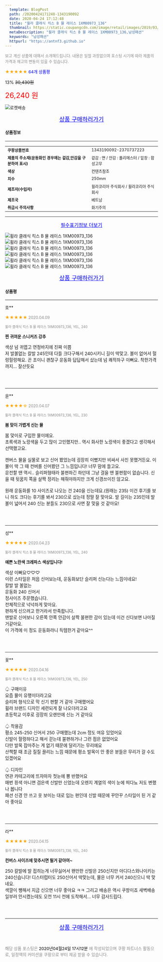 ```yaml
---
  template: BlogPost
  path: /20200424171248-1343190092
  date: 2020-04-24 17:12:48
  title: "휠라 클래식 킥스 B 뮬 레이스 1XM00973_136"
  thumbnail: https://static.coupangcdn.com/image/retail/images/2019/03/20/15/0/2b8061c6-4c8c-4f04-ae06-84cc950cc73d.jpg
  metaDescription: "휠라 클래식 킥스 B 뮬 레이스 1XM00973_136,남성패션"
  keywords: "남성패션"
  httpurl: "https://antnf3.github.io"
---
```

  
<span style="color: #888;font-size:0.8rem">보고 계신 상품에 대해서 소개해드립니다.
내용은 일절 과장없으며 포스팅 시기에 따라 제품의 가격과 재고의 변동이 있을 수 있습니다.</span>
  
<span style="color: orange;">★★★★★</span> <span style="color: blue;font-size: 0.85rem;">64개 상품평</span>

<span style="font-size: 0.9rem">13%</span> <span style="font-size: 0.9rem">~~30,430원~~</span>

<span style="color: red;font-size: 1.5rem;">26,240 원</span>

![로켓배송](https://postfiles.pstatic.net/MjAyMDA0MTBfMjcz/MDAxNTg2NDQ1OTAwMDc5.1T-Iy6-X12_V8iyof2OtSqUCu6urPUUOnjG41kbMy_kg.c1eqxaGayJ1XX0TGV24QXbZg9dvQ9C_dYZx39G_Z7Wog.PNG.cigshop2/rocket_logo.png?type=w773)

<p align="center"><a href="http://me2.do/5UZgzvwv" style="font-size: 1.2rem; color: blue;">상품 구매하러가기</a></p>

#### 상품정보

---

|                  |                       |
| ---------------- | --------------------- |
| **<span style="font-size:0.8rem;">쿠팡상품번호</span>** | <span style="font-size:0.8rem;">1343190092-2370737223</span> |
| **<span style="font-size:0.8rem;">제품의 주소재(운동화인 경우에는 겉감,안감을 구분하여 표시)</span>**    | <span style="font-size:0.8rem;">겉감 : 면 / 안감 : 폴리에스터 / 밑창 : 합성고무</span>        |
| **<span style="font-size:0.8rem;">색상</span>**    | <span style="font-size:0.8rem;">컨텐츠참조</span>        |
| **<span style="font-size:0.8rem;">치수</span>**    | <span style="font-size:0.8rem;">250mm</span>        |
| **<span style="font-size:0.8rem;">제조자(수입자)</span>**    | <span style="font-size:0.8rem;">휠라코리아 주식회사 / 휠라코리아 주식회사</span>        |
| **<span style="font-size:0.8rem;">제조국</span>**    | <span style="font-size:0.8rem;">베트남</span>        |
| **<span style="font-size:0.8rem;">취급시 주의사항</span>**    | <span style="font-size:0.8rem;">화기주의</span>        |



---

<p align="center"><a href="http://me2.do/5UZgzvwv" style="font-size: 1rem; color: blue;">필수표기정보 더보기</a></p>

![휠라 클래식 킥스 B 뮬 레이스 1XM00973_136](http://thumbnail10.coupangcdn.com/thumbnails/remote/q89/image/retail/images/516764964129463-9053b822-5517-4bf4-8f01-6f72c1d197fa.jpg)
![휠라 클래식 킥스 B 뮬 레이스 1XM00973_136](http://thumbnail8.coupangcdn.com/thumbnails/remote/q89/image/retail/images/2020/02/21/12/9/95574292-32cb-4aea-9980-de61caec109e.jpg)
![휠라 클래식 킥스 B 뮬 레이스 1XM00973_136](http://thumbnail9.coupangcdn.com/thumbnails/remote/q89/image/retail/images/2020/02/21/12/0/13e9f5ef-5fbe-4bcb-93b0-3f22c0b05856.jpg)
![휠라 클래식 킥스 B 뮬 레이스 1XM00973_136](http://thumbnail6.coupangcdn.com/thumbnails/remote/q89/image/retail/images/2020/02/21/12/5/c545d813-aa0c-455c-868d-7c0f3ae9fe67.jpg)
![휠라 클래식 킥스 B 뮬 레이스 1XM00973_136](http://thumbnail6.coupangcdn.com/thumbnails/remote/q89/image/retail/images/2020/02/21/12/6/f47989d6-0de3-41ae-af00-1641d20d3735.jpg)
![휠라 클래식 킥스 B 뮬 레이스 1XM00973_136](http://thumbnail10.coupangcdn.com/thumbnails/remote/q89/image/retail/images/2020/02/21/12/2/cdc29d22-be86-47ec-ad66-f2464fa5700a.jpg)

<p align="center"><a href="http://me2.do/5UZgzvwv" style="font-size: 1.2rem; color: blue;">상품 구매하러가기</a></p>

#### 상품평
  
---
  
호**
    
<span style="color: orange;">★★★★★</span> <span style="font-size:0.8rem;color: #888;">2020.04.09</span>
    
<span style="color: #888;font-size:0.7rem">휠라 클래식 킥스 B 뮬 레이스 1XM00973_136, YEL, 240</span>
    
<span style="font-size:0.85rem">**찐 귀여운 스니커즈 강추**</span>
    
<span style="font-size: 0.9rem;">색상 넘 귀엽고 연청바지에 진짜 이쁨<br/>저 발볼없는 칼발 245인데 다들 크다구해서 240시키니 길이 딱맞고. 볼이 없어서 헐렁헐렁해요.  끈 조이니 괜찮구 운동화 답답해서 샀는데 넘 쾌적하구 이뻐요. 착한가격까지... 잘산듯요</span>
    
<br>
<br>

---
  
윤**
    
<span style="color: orange;">★★★★☆</span> <span style="font-size:0.8rem;color: #888;">2020.04.07</span>
    
<span style="color: #888;font-size:0.7rem">휠라 클래식 킥스 B 뮬 레이스 1XM00973_136, YEL, 230</span>
    
<span style="font-size:0.85rem">**봄 맞이 가볍게 신는 뮬**</span>
    
<span style="font-size: 0.9rem;">봄 맞이로 구입한 뮬이에요.<br/>초록색과 노랑색을 두고 많이 고민했지만.. 역시 화사한 노랑색이 좋겠다고 생각해서 선택했고요.<br/><br/>캔버스 뮬을 실물로 보고 신어 봤었는데 굉장히 이뻤지만 비싸서 사진 못했거든요. 이 뮬이 딱 그 때 컨버를 신어봤던 그 느낌입니다! 너무 맘에 들고요.<br/>운전할 땐 역시.. 슬리퍼형태라 불편하긴 하던데 그냥 걸을 땐 불편함이 없습니다. 신을 때 뒷꿈치 쪽을 살짝 정리는 해줘야하지만 크게 신경쓰이진 않고요.<br/><br/>원래 운동화를 10 사이즈로 나오는 건 240을 신는데요.(원래는 235) 이건 후기를 보니 하도 크다는 후기를 봐서 230으로 샀는데 정말 잘 맞아요. 발 길이는 235인데 발 볼이 넓어서 240 신는 분들도 230으로 사면 잘 맞을 것 같아요!</span>
    
<br>
<br>

---
  
성**
    
<span style="color: orange;">★★★★★</span> <span style="font-size:0.8rem;color: #888;">2020.04.23</span>
    
<span style="color: #888;font-size:0.7rem">휠라 클래식 킥스 B 뮬 레이스 1XM00973_136, YEL, 240</span>
    
<span style="font-size:0.85rem">**예쁜 노란색 크레파스 색상입니다!**</span>
    
<span style="font-size: 0.9rem;">색상 이뻐요♡♡♡<br/>이런 스타일은 처음 신어보는데, 운동화보단 슬리퍼 신는다는 느낌이네요!<br/>칼발 발 볼없는 <br/>운동화 240 신어서 <br/>정사이즈 주문했습니다.<br/>전체적으로 넉넉하게 맞아요.<br/>편하게 신으려고 한거라서 만족합니다.<br/>맨발로 신어보니 오른쪽 안쪽 안감이 살짝 불편한 감이 있는데 이건 신다보면 나아질거같아요.<br/>이 가격에 이 정도 운동화라니 득템한거 같아요^^</span>
    
<br>
<br>

---
  
꽃**
    
<span style="color: orange;">★★★★★</span> <span style="font-size:0.8rem;color: #888;">2020.04.16</span>
    
<span style="color: #888;font-size:0.7rem">휠라 클래식 킥스 B 뮬 레이스 1XM00973_136, YEL, 250</span>
    

    
<span style="font-size: 0.9rem;">♤ 구매이유<br/>요즘 뮬이 유행이더라고요<br/>슬리퍼 형식으로 막 신기 편할 거 같아 구매했어요 <br/>휠라 브랜드 디자인 세련되게 잘 나오더라고요 <br/>초등학교 이후로 굉장히 오랜만에 신는 거 같아요<br/><br/>♤ 착용감<br/>평소 245-250 신어서 250 구매했는데 2cm 정도 여유 있었어요<br/>신발이 헐렁하다고 해서 걷는데 불편하거나 그런 점은 없었어요<br/>다만 발목 잡아주는 게 없기 때문에 달리기는 무리에요<br/>산책할 때 조금 질질 끌리는 느낌 때문에 평소 발목이 안 좋은 분들은 무리가 갈 수도 있겠어요<br/> <br/>♤ 디자인<br/>연관 카테고리에 뜨자마자 첫눈에 뿅 반했어요 <br/>매번 흰색 아니면 검은색 신발만 신었는데 오렌지 계열의 색이 눈에 띄다뇨 저도 변했나 봅니다  <br/>패션 신경 안 쓰고 옷 보이는 대로 입는 편인데 신발 때문에 꾸안꾸 스타일이 된 거 같아 좋아요</span>
    
<br>
<br>

---
  
라**
    
<span style="color: orange;">★★★★★</span> <span style="font-size:0.8rem;color: #888;">2020.04.15</span>
    
<span style="color: #888;font-size:0.7rem">휠라 클래식 킥스 B 뮬 레이스 1XM00973_136, YEL, 240</span>
    
<span style="font-size:0.85rem">**컨버스 사이즈에 맞추시면 될거 같아여~**</span>
    
<span style="font-size: 0.9rem;">250 칼발에 발 접히는게 너무싫어서 왠만한 신발은 250신지만 아디다스와나이키는 240신습니다! 디스터럽터도 250신어서 딱맞는데, 뮬은 너무 커서 240신으니 딱 맞네요.<br/>색깔이 쨍해서 지금 신으면 너무 좋아요 ㅋㅋ 그리고 배송은 역시 쿠팡이죠 새벽배송 일부러 안시켰는데도 오전 11시 전에 도착해서... 너무 감사드립다.</span>
    
<br>
<br>


  
---
  
<p align="center"><a href="http://me2.do/5UZgzvwv" style="font-size: 1.2rem; color: blue;">상품 구매하러가기</a></p>
  
<br>
  
<span style="font-size: 0.85rem; color: #888;">해당 상품 포스팅은 <span style="color: #000;"> 2020년04월24일 17시12분 </span> 에 작성되었으며 쿠팡 파트너스 활동으로, 일정액의 커미션을 쿠팡으로 부터 제공 받을 수 있습니다.</span>